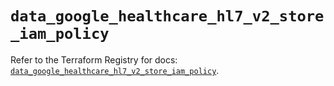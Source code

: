 # `data_google_healthcare_hl7_v2_store_iam_policy`

Refer to the Terraform Registry for docs: [`data_google_healthcare_hl7_v2_store_iam_policy`](https://registry.terraform.io/providers/hashicorp/google/5.14.0/docs/data-sources/healthcare_hl7_v2_store_iam_policy).
